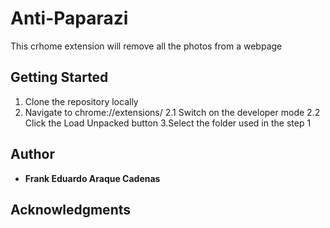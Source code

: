 # Anti-Paparazi

This crhome extension will remove all the photos from a webpage

## Getting Started

1. Clone the repository locally
2. Navigate to chrome://extensions/
   2.1 Switch on the developer mode
   2.2 Click the Load Unpacked button
   3.Select the folder used in the step 1

## Author

- **Frank Eduardo Araque Cadenas**

## Acknowledgments
